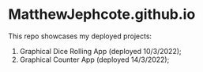 # MatthewJephcote.github.io

This repo showcases my deployed projects:

1. Graphical Dice Rolling App (deployed 10/3/2022);
2. Graphical Counter App (deployed 14/3/2022);
